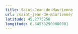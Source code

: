 ```yaml
---
title: Saint-Jean-de-Maurienne
url: /saint-jean-de-maurienne/
latitude: 45.2775258
longitude: 6.345332900000001
---
```

